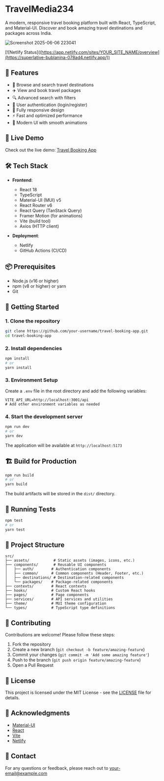 # TravelMedia234

A modern, responsive travel booking platform built with React, TypeScript, and Material-UI. Discover and book amazing travel destinations and packages across India.

![Screenshot 2025-06-06 223041](https://github.com/user-attachments/assets/5b006c70-896b-409a-84cf-2f4bae937d2a)

[![Netlify Status]((https://app.netlify.com/sites/YOUR_SITE_NAME/overview](https://superlative-bublanina-078ad4.netlify.app/))

## 🌟 Features

- 🏨 Browse and search travel destinations
- ✈️ View and book travel packages
- 🔍 Advanced search with filters
- 🔐 User authentication (login/register)
- 📱 Fully responsive design
- ⚡ Fast and optimized performance
- 🎨 Modern UI with smooth animations

## 🚀 Live Demo

Check out the live demo: [Travel Booking App]((https://superlative-bublanina-078ad4.netlify.app/))

## 🛠️ Tech Stack

- **Frontend**:
  - React 18
  - TypeScript
  - Material-UI (MUI) v5
  - React Router v6
  - React Query (TanStack Query)
  - Framer Motion (for animations)
  - Vite (build tool)
  - Axios (HTTP client)

- **Deployment**:
  - Netlify
  - GitHub Actions (CI/CD)

## 📦 Prerequisites

- Node.js (v16 or higher)
- npm (v8 or higher) or yarn
- Git

## 🚀 Getting Started

### 1. Clone the repository

```bash
git clone https://github.com/your-username/travel-booking-app.git
cd travel-booking-app
```

### 2. Install dependencies

```bash
npm install
# or
yarn install
```

### 3. Environment Setup

Create a `.env` file in the root directory and add the following variables:

```env
VITE_API_URL=http://localhost:3001/api
# Add other environment variables as needed
```

### 4. Start the development server

```bash
npm run dev
# or
yarn dev
```

The application will be available at `http://localhost:5173`

## 🏗️ Build for Production

```bash
npm run build
# or
yarn build
```

The build artifacts will be stored in the `dist/` directory.

## 🧪 Running Tests

```bash
npm test
# or
yarn test
```

## 🧩 Project Structure

```
src/
├── assets/           # Static assets (images, icons, etc.)
├── components/       # Reusable UI components
│   ├── auth/        # Authentication components
│   ├── common/      # Common components (Header, Footer, etc.)
│   ├── destinations/ # Destination-related components
│   └── packages/    # Package-related components
├── contexts/        # React contexts
├── hooks/           # Custom React hooks
├── pages/           # Page components
├── services/        # API services and utilities
├── theme/           # MUI theme configuration
└── types/           # TypeScript type definitions
```

## 🤝 Contributing

Contributions are welcome! Please follow these steps:

1. Fork the repository
2. Create a new branch (`git checkout -b feature/amazing-feature`)
3. Commit your changes (`git commit -m 'Add some amazing feature'`)
4. Push to the branch (`git push origin feature/amazing-feature`)
5. Open a Pull Request

## 📄 License

This project is licensed under the MIT License - see the [LICENSE](LICENSE) file for details.

## 🙏 Acknowledgments

- [Material-UI](https://mui.com/)
- [React](https://reactjs.org/)
- [Vite](https://vitejs.dev/)
- [Netlify](https://www.netlify.com/)

## 📧 Contact

For any questions or feedback, please reach out to [your-email@example.com](mailto:your-email@example.com)
